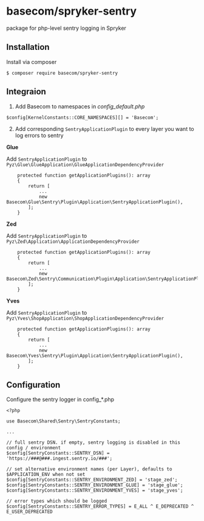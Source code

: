 # basecom/spryker-sentry
package for php-level sentry logging in Spryker

## Installation
Install via composer
```
$ composer require basecom/spryker-sentry
```

## Integraion
1) Add Basecom to namespaces in _config_default.php_
```
$config[KernelConstants::CORE_NAMESPACES][] = 'Basecom';
```

2) Add corresponding `SentryApplicationPlugin` to every layer you want to log errors to sentry

**Glue**

Add `SentryApplicationPlugin` to `Pyz\Glue\GlueApplication\GlueApplicationDependencyProvider`
```
    protected function getApplicationPlugins(): array
    {
        return [
            ...
            new Basecom\Glue\Sentry\Plugin\Application\SentryApplicationPlugin(),
        ];
    }
```

**Zed**

Add `SentryApplicationPlugin` to `Pyz\Zed\Application\ApplicationDependencyProvider`
```
    protected function getApplicationPlugins(): array
    {
        return [
            ...
            new Basecom\Zed\Sentry\Communication\Plugin\Application\SentryApplicationPlugin(),
        ];
    }
```

**Yves**

Add `SentryApplicationPlugin` to `Pyz\Yves\ShopApplication\ShopApplicationDependencyProvider`
```
    protected function getApplicationPlugins(): array
    {
        return [
            ...
            new Basecom\Yves\Sentry\Plugin\Application\SentryApplicationPlugin(),
        ];
    }
```


## Configuration
Configure the sentry logger in config_*.php
```
<?php

use Basecom\Shared\Sentry\SentryConstants;

...

// full sentry DSN. if empty, sentry logging is disabled in this config / environment
$config[SentryConstants::SENTRY_DSN] = 'https://###@###.ingest.sentry.io/###';

// set alternative environment names (per Layer), defaults to $APPLICATION_ENV when not set
$config[SentryConstants::SENTRY_ENVIRONMENT_ZED] = 'stage_zed';
$config[SentryConstants::SENTRY_ENVIRONMENT_GLUE] = 'stage_glue';
$config[SentryConstants::SENTRY_ENVIRONMENT_YVES] = 'stage_yves';

// error types which should be logged
$config[SentryConstants::SENTRY_ERROR_TYPES] = E_ALL ^ E_DEPRECATED ^ E_USER_DEPRECATED
```
